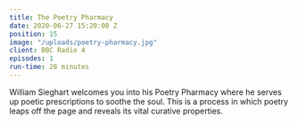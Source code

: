 ```yaml
---
title: The Poetry Pharmacy
date: 2020-06-27 15:20:00 Z
position: 15
image: "/uploads/poetry-pharmacy.jpg"
client: BBC Radio 4
episodes: 1
run-time: 28 minutes
---
```


William Sieghart welcomes you into his Poetry Pharmacy where he serves up poetic prescriptions to soothe the soul. This is a process in which poetry leaps off the page and reveals its vital curative properties.
